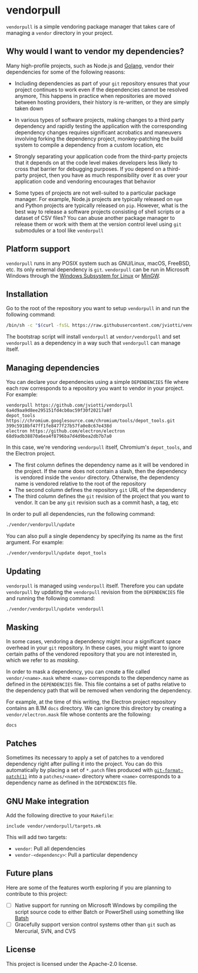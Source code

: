 vendorpull
==========

`vendorpull` is a simple vendoring package manager that takes care of managing
a `vendor` directory in your project.

Why would I want to vendor my dependencies?
-------------------------------------------

Many high-profile projects, such as Node.js and
[Golang](https://blog.filippo.io/most-go-tools-now-work-with-go15vendorexperiment/),
vendor their dependencies for some of the following reasons:

- Including dependencies as part of your `git` repository ensures that your
  project continues to work even if the dependencies cannot be resolved
  anymore, This happens in practice when repositories are moved between hosting
  providers, their history is re-written, or they are simply taken down

- In various types of software projects, making changes to a third party
  dependency and rapidly testing the application with the corresponding
  dependency changes requires significant acrobatics and maneuvers involving
  forking the dependency project, monkey-patching the build system to compile a
  dependency from a custom location, etc

- Strongly separating your application code from the third-party projects that
  it depends on at the code level makes developers less likely to cross that
  barrier for debugging purposes. If you depend on a third-party project, then
  you have as much responsibility over it as over your application code and
  vendoring encourages that behavior

- Some types of projects are not well-suited to a particular package manager.
  For example, Node.js projects are typically released on `npm` and Python
  projects are typically released on `pip`. However, what is the best way to
  release a software projects consisting of shell scripts or a dataset of CSV
  files? You can abuse another package manager to release them or work with
  them at the version control level using `git` submodules or a tool like
  `vendorpull`

Platform support
----------------

`vendorpull` runs in any POSIX system such as GNU/Linux, macOS, FreeBSD, etc.
Its only external dependency is `git`. `vendorpull` can be run in Microsoft
Windows through the [Windows Subsystem for
Linux](https://docs.microsoft.com/en-us/windows/wsl/) or
[MinGW](https://sourceforge.net/projects/mingw/).

Installation
------------

Go to the root of the repository you want to setup `vendorpull` in and run the
following command:

```sh
/bin/sh -c "$(curl -fsSL https://raw.githubusercontent.com/jviotti/vendorpull/master/bootstrap.sh -H "Cache-Control: no-cache, no-store, must-revalidate")"
```

The bootstrap script will install `vendorpull` at `vendor/vendorpull` and set
`vendorpull` as a dependency in a way such that `vendorpull` can manage itself.

Managing dependencies
---------------------

You can declare your dependencies using a simple `DEPENDENCIES` file where each
row corresponds to a repository you want to vendor in your project. For example:

```
vendorpull https://github.com/jviotti/vendorpull 6a4d9aa9d8ee295151fd4cb0ac59f30f20217a8f
depot_tools https://chromium.googlesource.com/chromium/tools/depot_tools.git 399c5918bf47ff1fe8477f27b57fa0e8c67e438d
electron https://github.com/electron/electron 68d9adb38870a6ea4f8796ba7d4d9bea2db7b7a0
```

In this case, we're vendoring `vendorpull` itself, Chromium's `depot_tools`,
and the Electron project.

- The first column defines the dependency name as it will be vendored in the
  project. If the name does not contain a slash, then the dependency is
  vendored inside the `vendor` directory. Otherwise, the dependency name is
  vendored relative to the root of the repository
- The second column defines the repository `git` URL of the dependency
- The third column defines the `git` revision of the project that you want to
  vendor. It can be any `git` revision such as a commit hash, a tag, etc

In order to pull all dependencies, run the following command:

```sh
./vendor/vendorpull/update
```

You can also pull a single dependency by specifying its name as the first argument. For example:

```sh
./vendor/vendorpull/update depot_tools
```

Updating
--------

`vendorpull` is managed using `vendorpull` itself. Therefore you can update
`vendorpull` by updating the `vendorpull` revision from the `DEPENDENCIES` file
and running the following command:

```sh
./vendor/vendorpull/update vendorpull
```

Masking
-------

In some cases, vendoring a dependency might incur a significant space overhead
in your `git` repository. In these cases, you might want to ignore certain
paths of the vendored repository that you are not interested in, which we refer
to as *masking*.

In order to mask a dependency, you can create a file called
`vendor/<name>.mask` where `<name>` corresponds to the dependency name as
defined in the `DEPENDENCIES` file. This file contains a set of paths relative
to the dependency path that will be removed when vendoring the dependency.

For example, at the time of this writing, the Electron project repository
contains an 8.1M `docs` directory. We can ignore this directory by creating a
`vendor/electron.mask` file whose contents are the following:

```
docs
```

Patches
-------

Sometimes its necessary to apply a set of patches to a vendored dependency
right after pulling it into the project. You can do this automatically by
placing a set of `*.patch` files produced with
[`git-format-patch(1)`](http://schacon.github.io/git/git-format-patch.html)
into a `patches/<name>` directory where `<name>` corresponds to a dependency
name as defined in the `DEPENDENCIES` file.

GNU Make integration
--------------------

Add the following directive to your `Makefile`:

```make
include vendor/vendorpull/targets.mk
```

This will add two targets:

- `vendor`: Pull all dependencies
- `vendor-<dependency>`: Pull a particular dependency

Future plans
------------

Here are some of the features worth exploring if you are planning to contribute
to this project:

- [ ] Native support for running on Microsoft Windows by compiling the script
  source code to either Batch or PowerShell using something like
  [Batsh](https://github.com/batsh-dev-team/Batsh)
- [ ] Gracefully support version control systems other than `git` such as
  Mercurial, SVN, and CVS

License
-------

This project is licensed under the Apache-2.0 license.
